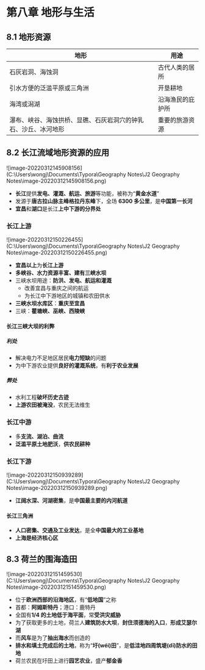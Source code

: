 # 第八章 地形与生活

## 8.1 地形资源

| 地形                                                         | 用途             |
| ------------------------------------------------------------ | ---------------- |
| 石灰岩洞、海蚀洞                                             | 古代人类的居所   |
| 引水方便的泛滥平原或三角洲                                   | 开垦耕地         |
| 海湾或潟湖                                                   | 沿海渔民的庇护所 |
| 瀑布、峡谷、海蚀拱桥、显礁、石灰岩洞穴的钟乳石、沙丘、冰河地形 | 重要的旅游资源   |

## 8.2 长江流域地形资源的应用

![image-20220312145908156](C:\Users\wongj\Documents\Typora\Geography Notes\J2 Geography Notes\image-20220312145908156.png)

- **长江**提供**发电、灌溉、航运、旅游**等功能，被称为“**黄金水道**”
- 发源于**唐古拉山脉主峰格拉丹东峰**下，全场 **6300 多公里**，是**中国第一长河**
- **宜昌**和**湖口**是长江**上中下游的分界处**

### 长江上游

![image-20220312150226455](C:\Users\wongj\Documents\Typora\Geography Notes\J2 Geography Notes\image-20220312150226455.png)

- **宜昌以上**为**长江上游**
- **多峡谷、水力资源丰富、建有三峡水坝**
- 三峡水坝用途：**防洪、发电、航运和灌溉**
  - 改善宜昌与重庆之间的航运
  - 为长江中下游地区的城镇和农田供水
- **三峡水坝水库区**：**重庆至宜昌**
- 三峡：**瞿塘峡、巫峡、西陵峡**

#### 长江三峡大坝的利弊

##### 利处

- 解决电力不足地区居民**电力短缺**的问题
- 为中下游农业提供**良好的灌溉系统**，有**利于农业发展**

##### 弊处

- 水利工程**破坏历史古迹**
- **上游农田被淹没**，农民无法维生

### 长江中游

- 多**支流、湖泊、曲流**
- **泛滥平原土地肥沃**，**供农民耕种**

### 长江下游

![image-20220312150939289](C:\Users\wongj\Documents\Typora\Geography Notes\J2 Geography Notes\image-20220312150939289.png)

- **江阔水深、河湖密集**，是**中国最主要的内河航道**

#### 长江三角洲

- **人口密集、交通及工业发达**，是全**中国最大的工业基地**
- **上海是经济核心区**

## 8.3 荷兰的围海造田

![image-20220312151459530](C:\Users\wongj\Documents\Typora\Geography Notes\J2 Geography Notes\image-20220312151459530.png)

- 位于**欧洲西部的沿海地区**，有“**低地国**”之称
- 首都：**阿姆斯特丹**；港口：鹿特丹
- 全国有**1/4 的土地低于海平面**，常**受洪灾威胁**
- 为了获取更多的土地，荷兰人**建筑防水大坝**，**封住须德海的入口**，**形成艾瑟尔湖**
- 而**风车**是为了**抽出海水**而创造的
- **排水和填土完成后的土地**，称为“**圩(wéi)田**”，是**低洼地四周筑堤(dī)防水的田地**
- 荷兰农民在圩田上进行**园艺农业**，盛产**郁金香**
